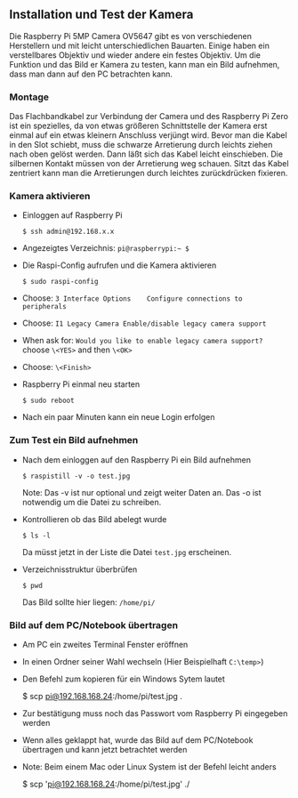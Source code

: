 ##  Installation und Test der Kamera

Die Raspberry Pi 5MP Camera OV5647 gibt es von verschiedenen Herstellern und mit leicht unterschiedlichen Bauarten.
Einige haben ein verstellbares Objektiv und wieder andere ein festes Objektiv.
Um die Funktion und das Bild er Kamera zu testen, kann man ein Bild aufnehmen, dass man dann auf den PC betrachten kann.

### Montage

Das Flachbandkabel zur Verbindung der Camera und des Raspberry Pi Zero ist ein spezielles,
da von etwas größeren Schnittstelle der Kamera erst einmal auf ein etwas kleinern Anschluss verjüngt wird.
Bevor man die Kabel in den Slot schiebt, muss die schwarze Arretierung durch leichts ziehen nach oben gelöst werden.
Dann läßt sich das Kabel leicht einschieben. Die silbernen Kontakt müssen von der Arretierung weg schauen.
Sitzt das Kabel zentriert kann man die Arretierungen durch leichtes zurückdrücken fixieren. 

### Kamera aktivieren 

- Einloggen auf Raspberry Pi

      $ ssh admin@192.168.x.x
      
- Angezeigtes Verzeichnis: `pi@raspberrypi:~ $`
    
- Die Raspi-Config aufrufen und die Kamera aktivieren

      $ sudo raspi-config
    
- Choose: `3 Interface Options    Configure connections to peripherals` 
- Choose: `I1 Legacy Camera Enable/disable legacy camera support` 
- When ask for: `Would you like to enable legacy camera support?` choose `\<YES>` and then `\<OK>`
- Choose: `\<Finish>`
- Raspberry Pi einmal neu starten 

      $ sudo reboot
      
- Nach ein paar Minuten kann ein neue Login erfolgen
      
### Zum Test ein Bild aufnehmen 

- Nach dem einloggen auf den Raspberry Pi ein Bild aufnehmen 

      $ raspistill -v -o test.jpg

  Note: Das -v ist nur optional und zeigt weiter Daten an. Das -o ist notwendig um die Datei zu schreiben.
  
- Kontrollieren ob das Bild abelegt wurde

      $ ls -l
      
  Da müsst jetzt in der Liste die Datei `test.jpg` erscheinen.
  
- Verzeichnisstruktur überbrüfen

      $ pwd
   
  Das Bild sollte hier liegen: `/home/pi/`
  
 ### Bild auf dem PC/Notebook übertragen
 
 - Am PC ein zweites Terminal Fenster eröffnen 
 - In einen Ordner seiner Wahl wechseln (Hier Beispielhaft `C:\temp>`)
 - Den Befehl zum kopieren für ein Windows Sytem lautet

      $ scp pi@192.168.168.24:/home/pi/test.jpg .
      
 - Zur bestätigung muss noch das Passwort vom Raspberry Pi eingegeben werden

 - Wenn alles geklappt hat, wurde das Bild auf dem PC/Notebook übertragen und kann jetzt betrachtet werden
      
 - Note: Beim einem Mac oder Linux System ist der Befehl leicht anders

      $ scp 'pi@192.168.168.24:/home/pi/test.jpg' ./
      






